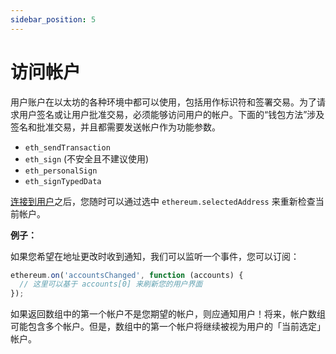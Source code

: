 ```yaml
---
sidebar_position: 5
---
```


# 访问帐户

用户账户在以太坊的各种环境中都可以使用，包括用作标识符和签署交易。为了请求用户签名或让用户批准交易，必须能够访问用户的帐户。下面的“钱包方法”涉及签名和批准交易，并且都需要发送帐户作为功能参数。

- `eth_sendTransaction`
- `eth_sign` (不安全且不建议使用)
- `eth_personalSign`
- `eth_signTypedData`

[连接到用户](./getting-started.html)之后，您随时可以通过选中 `ethereum.selectedAddress` 来重新检查当前帐户。

**例子：**

如果您希望在地址更改时收到通知，我们可以监听一个事件，您可以订阅：

```javascript
ethereum.on('accountsChanged', function (accounts) {
  // 这里可以基于 accounts[0] 来刷新您的用户界面
});
```

如果返回数组中的第一个帐户不是您期望的帐户，则应通知用户！将来，帐户数组可能包含多个帐户。但是，数组中的第一个帐户将继续被视为用户的「当前选定」帐户。

